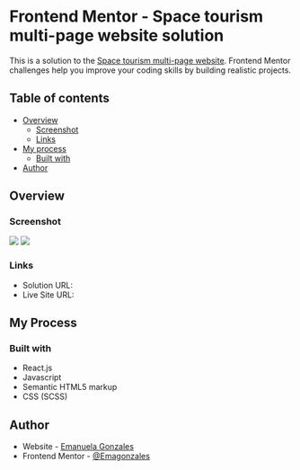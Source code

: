 # Frontend Mentor - Space tourism multi-page website solution

This is a solution to the [Space tourism multi-page website](https://www.frontendmentor.io/challenges/space-tourism-multipage-website-gRWj1URZ3/hub/space-tourism-multipage-website-lHAdM7v6EK). Frontend Mentor challenges help you improve your coding skills by building realistic projects. 

## Table of contents

- [Overview](#overview)
  - [Screenshot](#screenshot)
  - [Links](#links)
- [My process](#my-process)
  - [Built with](#built-with)
- [Author](#author)

## Overview

### Screenshot

![](./screen-1.png)
![](./screen-2.png)

### Links

- Solution URL: 
- Live Site URL: 

## My Process

### Built with

- React.js
- Javascript
- Semantic HTML5 markup
- CSS (SCSS)

## Author

- Website - [Emanuela Gonzales](https://emagonzales.netlify.app/)
- Frontend Mentor - [@Emagonzales](https://www.frontendmentor.io/profile/Emagonzales)
